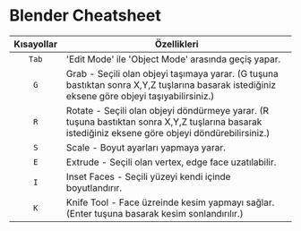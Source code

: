 # Blender Cheatsheet

| Kısayollar | Özellikleri |
| :---: | --- |
| `Tab` | 'Edit Mode' ile 'Object Mode' arasında geçiş yapar.|
| `G` | Grab - Seçili olan objeyi taşımaya yarar. (G tuşuna bastıktan sonra X,Y,Z tuşlarına basarak istediğiniz eksene göre objeyi taşıyabilirsiniz.) |
| `R` | Rotate - Seçili olan objeyi döndürmeye yarar. (R tuşuna bastıktan sonra X,Y,Z tuşlarına basarak istediğiniz eksene göre objeyi döndürebilirsiniz.) |
| `S` | Scale - Boyut ayarları yapmaya yarar. |
| `E` | Extrude - Seçili olan vertex, edge face uzatılabilir.|
| `I` | Inset Faces - Seçili yüzeyi kendi içinde boyutlandırır. |
| `K` | Knife Tool - Face üzreinde kesim yapmayı sağlar. (Enter tuşuna basarak kesim sonlandırılır.) |

